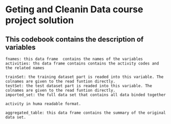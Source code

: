 # Geting and Cleanin Data course project solution

## This codebook contains the description of variables
```
fnames: this data frame  contains the names of the variables
activities: ths data frame contains contains the activity codes and the related names

trainSet: the training dataset part is readed into this variable. The colnames are given to the read funtion directly.
testSet: the test dataset part is readed into this variable. The colnames are given to the read funtion directly.
imported_set: the full data set that contains all data binded together

activity in huma readable format.

aggregated_table: this data frame contains the summary of the original data set.
```
